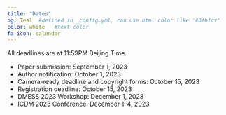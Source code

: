 ```yaml
---
title: "Dates"
bg: Teal  #defined in _config.yml, can use html color like '#0fbfcf'
color: white   #text color
fa-icon: calendar
---
```


All deadlines are at 11:59PM Beijing Time.

 - Paper submission: September 1, 2023
 - Author notification: October 1, 2023
 - Camera-ready deadline and copyright forms: October 15, 2023
 - Registration deadline: October 15, 2023
 - DMESS 2023 Workshop: December 1, 2023
 - ICDM 2023 Conference: December 1&ndash;4, 2023
 
 

